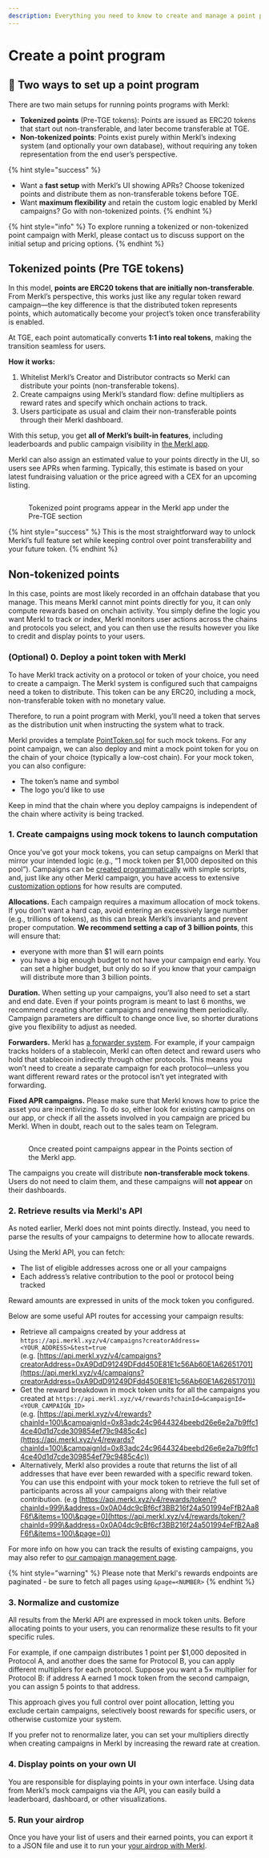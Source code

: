 ```yaml
---
description: Everything you need to know to create and manage a point program with Merkl
---
```


# Create a point program

## 🔀 Two ways to set up a point program

There are two main setups for running points programs with Merkl:

* **Tokenized points** (Pre-TGE tokens): Points are issued as ERC20 tokens that start out non-transferable, and later become transferable at TGE.
* **Non-tokenized points**: Points exist purely within Merkl’s indexing system (and optionally your own database), without requiring any token representation from the end user’s perspective.

{% hint style="success" %}
- Want a **fast setup** with Merkl’s UI showing APRs? Choose tokenized points and distribute them as non-transferable tokens before TGE.
- Want **maximum flexibility** and retain the custom logic enabled by Merkl campaigns? Go with non-tokenized points.
{% endhint %}

{% hint style="info" %}
To explore running a tokenized or non-tokenized point campaign with Merkl, please contact us to discuss support on the initial setup and pricing options.
{% endhint %}

## Tokenized points (Pre TGE tokens)

In this model, **points are ERC20 tokens that are initially non-transferable**. From Merkl’s perspective, this works just like any regular token reward campaign—the key difference is that the distributed token represents points, which automatically become your project’s token once transferability is enabled.

At TGE, each point automatically converts **1:1 into real tokens**, making the transition seamless for users.

**How it works:**

1. Whitelist Merkl’s Creator and Distributor contracts so Merkl can distribute your points (non-transferable tokens).
2. Create campaigns using Merkl’s standard flow: define multipliers as reward rates and specify which onchain actions to track.
3. Users participate as usual and claim their non-transferable points through their Merkl dashboard.

With this setup, you get **all of Merkl’s built-in features**, including leaderboards and public campaign visibility in [the Merkl app](https://app.merkl.xyz/?tokenType=PRETGE\&sort=tvl-desc).

Merkl can also assign an estimated value to your points directly in the UI, so users see APRs when farming. Typically, this estimate is based on your latest fundraising valuation or the price agreed with a CEX for an upcoming listing.

<figure><img src="../.gitbook/assets/Group 26.png" alt=""><figcaption><p>Tokenized point programs appear in the Merkl app under the Pre-TGE section</p></figcaption></figure>

{% hint style="success" %}
This is the most straightforward way to unlock Merkl’s full feature set while keeping control over point transferability and your future token.
{% endhint %}

## Non-tokenized points

In this case, points are most likely recorded in an offchain database that you manage. This means Merkl cannot mint points directly for you, it can only compute rewards based on onchain activity. You simply define the logic you want Merkl to track or index, Merkl monitors user actions across the chains and protocols you select, and you can then use the results however you like to credit and display points to your users.

### (Optional) 0. Deploy a point token with Merkl

To have Merkl track activity on a protocol or token of your choice, you need to create a campaign. The Merkl system is configured such that campaigns need a token to distribute. This token can be any ERC20, including a mock, non-transferable token with no monetary value.

Therefore, to run a point program with Merkl, you’ll need a token that serves as the distribution unit when instructing the system what to track.

Merkl provides a template [PointToken.sol](https://github.com/AngleProtocol/merkl-contracts/blob/main/contracts/partners/tokenWrappers/PointToken.sol) for such mock tokens. For any point campaign, we can also deploy and mint a mock point token for you on the chain of your choice (typically a low-cost chain). For your mock token, you can also configure:

* The token’s name and symbol
* The logo you’d like to use

Keep in mind that the chain where you deploy campaigns is independent of the chain where activity is being tracked.

### 1. Create campaigns using mock tokens to launch computation

Once you've got your mock tokens, you can setup campaigns on Merkl that mirror your intended logic (e.g., “1 mock token per $1,000 deposited on this pool”). Campaigns can be [created programmatically](create-a-campaign.md) with simple scripts, and, just like any other Merkl campaign, you have access to extensive [customization options](../merkl-mechanisms/customization-options.md) for how results are computed.

**Allocations.** Each campaign requires a maximum allocation of mock tokens. If you don’t want a hard cap, avoid entering an excessively large number (e.g., trillions of tokens), as this can break Merkl’s invariants and prevent proper computation. **We recommend setting a cap of 3 billion points**, this will ensure that:

* everyone with more than $1 will earn points
* you have a big enough budget to not have your campaign end early. You can set a higher budget, but only do so if you know that your campaign will distribute more than 3 billion points.

**Duration.** When setting up your campaigns, you’ll also need to set a start and end date. Even if your points program is meant to last 6 months, we recommend creating shorter campaigns and renewing them periodically. Campaign parameters are difficult to change once live, so shorter durations give you flexibility to adjust as needed.

**Forwarders.** Merkl has [a forwarder system](../merkl-mechanisms/features.md#-forwarders). For example, if your campaign tracks holders of a stablecoin, Merkl can often detect and reward users who hold that stablecoin indirectly through other protocols. This means you won’t need to create a separate campaign for each protocol—unless you want different reward rates or the protocol isn’t yet integrated with forwarding.

**Fixed APR campaigns.** Please make sure that Merkl knows how to price the asset you are incentivizing. To do so, either look for existing campaigns on our app, or check if all the assets involved in you campaign are priced bu Merkl. When in doubt, reach out to the sales team on Telegram.

<figure><img src="../.gitbook/assets/Group 25.png" alt=""><figcaption><p>Once created point campaigns appear in the Points section of the Merkl app.</p></figcaption></figure>

The campaigns you create will distribute **non-transferable mock tokens**. Users do not need to claim them, and these campaigns will **not appear** on their dashboards.

### 2. Retrieve results via Merkl's API

As noted earlier, Merkl does not mint points directly. Instead, you need to parse the results of your campaigns to determine how to allocate rewards.

Using the Merkl API, you can fetch:

* The list of eligible addresses across one or all your campaigns
* Each address’s relative contribution to the pool or protocol being tracked

Reward amounts are expressed in units of the mock token you configured.

Below are some useful API routes for accessing your campaign results:

* Retrieve all campaigns created by your address at `https://api.merkl.xyz/v4/campaigns?creatorAddress=<YOUR_ADDRESS>&test=true`\
  (e.g. [https://api.merkl.xyz/v4/campaigns?creatorAddress=0xA9DdD91249DFdd450E81E1c56Ab60E1A62651701](https://api.merkl.xyz/v4/campaigns?creatorAddress=0xA9DdD91249DFdd450E81E1c56Ab60E1A62651701))
* Get the reward breakdown in mock token units for all the campaigns you created at `https://api.merkl.xyz/v4/rewards?chainId=&campaignId=<YOUR_CAMPAIGN_ID>`\
  (e.g. [https://api.merkl.xyz/v4/rewards?chainId=100\&campaignId=0x83adc24c9644324beebd26e6e2a7b9ffc14ce40d1d7cde309854ef79c9485c4c](https://api.merkl.xyz/v4/rewards?chainId=100\&campaignId=0x83adc24c9644324beebd26e6e2a7b9ffc14ce40d1d7cde309854ef79c9485c4c))
* Alternatively, Merkl also provides a route that returns the list of all addresses that have ever been rewarded with a specific reward token. You can use this endpoint with your mock token to retrieve the full set of participants across all your campaigns along with their relative contribution. (e.g [https://api.merkl.xyz/v4/rewards/token/?chainId=999\&address=0x0A04dc9cBf6cf3BB216f24a501994eFfB2Aa8F6f\&items=100\&page=0](https://api.merkl.xyz/v4/rewards/token/?chainId=999\&address=0x0A04dc9cBf6cf3BB216f24a501994eFfB2Aa8F6f\&items=100\&page=0))

For more info on how you can track the results of existing campaigns, you may also refer to [our campaign management page](campaign-management.md).

{% hint style="warning" %}
Please note that Merkl's rewards endpoints are paginated - be sure to fetch all pages using `&page=<NUMBER>`
{% endhint %}

### **3. Normalize and customize**

All results from the Merkl API are expressed in mock token units. Before allocating points to your users, you can renormalize these results to fit your specific rules.

For example, if one campaign distributes 1 point per $1,000 deposited in Protocol A, and another does the same for Protocol B, you can apply different multipliers for each protocol. Suppose you want a 5× multiplier for Protocol B: if address A earned 1 mock token from the second campaign, you can assign 5 points to that address.

This approach gives you full control over point allocation, letting you exclude certain campaigns, selectively boost rewards for specific users, or otherwise customize your system.

If you prefer not to renormalize later, you can set your multipliers directly when creating campaigns in Merkl by increasing the reward rate at creation.

### 4. **Display points on your own UI**

You are responsible for displaying points in your own interface. Using data from Merkl’s mock campaigns via the API, you can easily build a leaderboard, dashboard, or other visualizations.

### 5. Run your airdrop

Once you have your list of users and their earned points, you can export it to a JSON file and use it to run your [your airdrop with Merkl](../merkl-mechanisms/campaign-types/airdrop.md).
